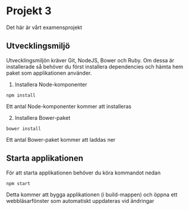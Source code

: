 # Projekt 3

Det här är vårt examensprojekt

## Utvecklingsmiljö

Utvecklingsmiljön kräver Git, NodeJS, Bower och Ruby. Om dessa är installerade så behöver du först installera dependencies och hämta hem paket som applikationen använder.

1. Installera Node-komponenter

```
npm install
```

Ett antal Node-komponenter kommer att installeras

2. Installera Bower-paket

```
bower install
```

Ett antal Bower-paket kommer att laddas ner

## Starta applikationen

För att starta applikationen behöver du köra kommandot nedan

```
npm start
```

Detta kommer att bygga applikationen (i build-mappen) och öppna ett webbläsarfönster som automatiskt uppdateras vid ändringar



